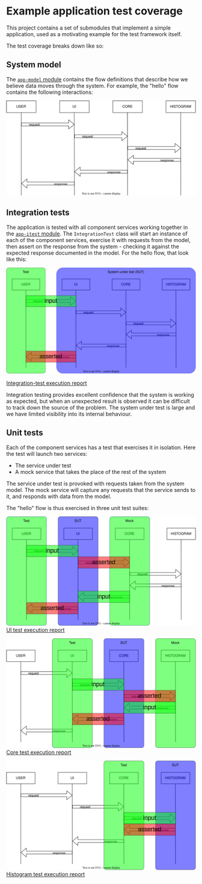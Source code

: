 # Example application test coverage

This project contains a set of submodules that implement a simple application, used as a motivating example for the test framework itself.

The test coverage breaks down like so:

## System model

The [`app-model` module](../example/app-model) contains the flow definitions that describe how we believe data moves through the system. For example, the "hello" flow contains the following interactions:

![Test data](model.drawio.svg)

## Integration tests

The application is tested with all component services working together in the [`app-itest` module](../example/app-itest).
The `IntegrationTest` class will start an instance of each of the component services, exercise it with requests from the model, then assert on the response from the system - checking it against the expected response documented in the model. For the hello flow, that look like this:

![Integration test](integration.drawio.svg)

[Integration-test execution report](https://mastercard.github.io/flow/execution/latest/example/app-itest/target/mctf/latest/detail/482730F5C81EA0249B98F6DA9D9780EA.html)

Integration testing provides excellent confidence that the system is working as expected, but when an unexpected result is observed it can be difficult to track down the source of the problem. The system under test is large and we have limited visibility into its internal behaviour.

## Unit tests

Each of the component services has a test that exercises it in isolation. Here the test will launch two services:
 * The service under test
 * A mock service that takes the place of the rest of the system

The service under test is provoked with requests taken from the system model. The mock service will capture any requests that the service sends to it, and responds with data from the model.

The "hello" flow is thus exercised in three unit test suites:

![UI test](ui.drawio.svg)
[UI test execution report](https://mastercard.github.io/flow/execution/latest/example/app-ui/target/mctf/latest/detail/482730F5C81EA0249B98F6DA9D9780EA.html)

![Core test](core.drawio.svg)
[Core test execution report](https://mastercard.github.io/flow/execution/latest/example/app-core/target/mctf/latest/detail/482730F5C81EA0249B98F6DA9D9780EA.html)

![Histogram test](histogram.drawio.svg)
[Histogram test execution report](https://mastercard.github.io/flow/execution/latest/example/app-histogram/target/mctf/latest/detail/482730F5C81EA0249B98F6DA9D9780EA.html)
